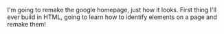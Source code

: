 I'm going to remake the google homepage, just how it looks. First thing I'll ever build in HTML, going to learn how to identify elements on a page and remake them!